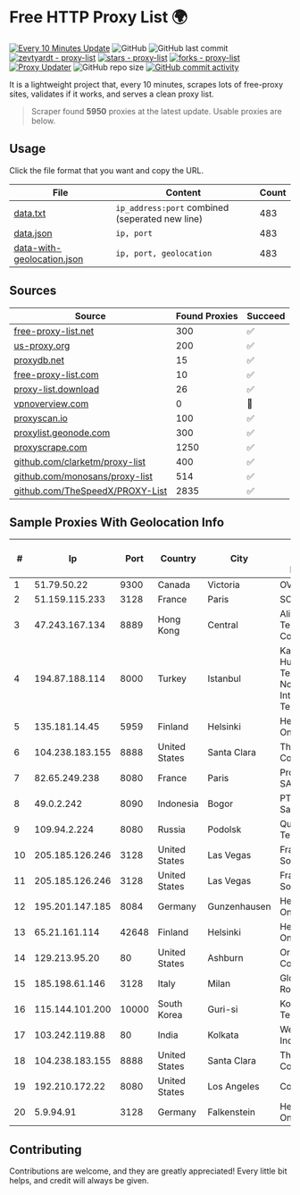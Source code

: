 
# Free HTTP Proxy List 🌍

[![Every 10 Minutes Update](https://github.com/mertguvencli/http-proxy-list/actions/workflows/main.yml/badge.svg?branch=main)](https://github.com/mertguvencli/http-proxy-list/actions/workflows/main.yml)
![GitHub](https://img.shields.io/github/license/mertguvencli/http-proxy-list)
![GitHub last commit](https://img.shields.io/github/last-commit/mertguvencli/http-proxy-list)
[![zevtyardt - proxy-list](https://img.shields.io/static/v1?label=zevtyardt&message=proxy-list&color=blue&logo=github)](https://github.com/zevtyardt/proxy-list "Go to GitHub repo")
[![stars - proxy-list](https://img.shields.io/github/stars/zevtyardt/proxy-list?style=social)](https://github.com/zevtyardt/proxy-list)
[![forks - proxy-list](https://img.shields.io/github/forks/zevtyardt/proxy-list?style=social)](https://github.com/zevtyardt/proxy-list)
[![Proxy Updater](https://github.com/zevtyardt/proxy-list/workflows/Proxy%20Updater/badge.svg)](https://github.com/zevtyardt/proxy-list/actions?query=workflow:"Proxy+Updater")
![GitHub repo size](https://img.shields.io/github/repo-size/zevtyardt/proxy-list)
[![GitHub commit activity](https://img.shields.io/github/commit-activity/m/zevtyardt/proxy-list?logo=commits)](https://github.com/zevtyardt/proxy-list/commits/main)

It is a lightweight project that, every 10 minutes, scrapes lots of free-proxy sites, validates if it works, and serves a clean proxy list.

> Scraper found **5950** proxies at the latest update. Usable proxies are below.

## Usage

Click the file format that you want and copy the URL.

|File|Content|Count|
|----|-------|-----|
|[data.txt](https://raw.githubusercontent.com/mertguvencli/http-proxy-list/main/proxy-list/data.txt)|`ip_address:port` combined (seperated new line)|483|
|[data.json](https://raw.githubusercontent.com/mertguvencli/http-proxy-list/main/proxy-list/data.json)|`ip, port`|483|
|[data-with-geolocation.json](https://raw.githubusercontent.com/mertguvencli/http-proxy-list/main/proxy-list/data-with-geolocation.json)|`ip, port, geolocation`|483|

## Sources

|Source|Found Proxies|Succeed|
|------|-------------|-------|
|[free-proxy-list.net](https://free-proxy-list.net)|300|✅|
|[us-proxy.org](https://www.us-proxy.org)|200|✅|
|[proxydb.net](http://proxydb.net)|15|✅|
|[free-proxy-list.com](https://free-proxy-list.com/?page=&port=&type%5B%5D=http&type%5B%5D=https&up_time=0&search=Search)|10|✅|
|[proxy-list.download](https://www.proxy-list.download/HTTP)|26|✅|
|[vpnoverview.com](https://vpnoverview.com/privacy/anonymous-browsing/free-proxy-servers)|0|🚫|
|[proxyscan.io](https://www.proxyscan.io)|100|✅|
|[proxylist.geonode.com](https://proxylist.geonode.com/api/proxy-list?limit=300&page=1&sort_by=lastChecked&sort_type=desc&protocols=http,https)|300|✅|
|[proxyscrape.com](https://api.proxyscrape.com/v2/?request=displayproxies&protocol=http&timeout=10000&country=all&ssl=all&anonymity=all)|1250|✅|
|[github.com/clarketm/proxy-list](https://raw.githubusercontent.com/clarketm/proxy-list/master/proxy-list-raw.txt)|400|✅|
|[github.com/monosans/proxy-list](https://raw.githubusercontent.com/monosans/proxy-list/main/proxies/http.txt)|514|✅|
|[github.com/TheSpeedX/PROXY-List](https://raw.githubusercontent.com/TheSpeedX/PROXY-List/master/http.txt)|2835|✅|


## Sample Proxies With Geolocation Info

|#|Ip|Port|Country|City|Internet Service Provider|
|-|--|----|-------|----|-------------------------|
|1|51.79.50.22|9300|Canada|Victoria|OVH SAS|
|2|51.159.115.233|3128|France|Paris|SCALEWAY|
|3|47.243.167.134|8889|Hong Kong|Central|Alibaba (US) Technology Co., Ltd.|
|4|194.87.188.114|8000|Turkey|Istanbul|Kadir Huseyin Tezcan Nosspeed Internet Teknolojileri|
|5|135.181.14.45|5959|Finland|Helsinki|Hetzner Online GmbH|
|6|104.238.183.155|8888|United States|Santa Clara|The Constant Company|
|7|82.65.249.238|8080|France|Paris|Proxad / Free SAS|
|8|49.0.2.242|8090|Indonesia|Bogor|PT Usaha Adi Sanggoro|
|9|109.94.2.224|8080|Russia|Podolsk|Quartz Telecom|
|10|205.185.126.246|3128|United States|Las Vegas|FranTech Solutions|
|11|205.185.126.246|3128|United States|Las Vegas|FranTech Solutions|
|12|195.201.147.185|8084|Germany|Gunzenhausen|Hetzner Online GmbH|
|13|65.21.161.114|42648|Finland|Helsinki|Hetzner Online GmbH|
|14|129.213.95.20|80|United States|Ashburn|Oracle Corporation|
|15|185.198.61.146|3128|Italy|Milan|Global Router LLC|
|16|115.144.101.200|10000|South Korea|Guri-si|Korea Telecom|
|17|103.242.119.88|80|India|Kolkata|Web Werks India Pvt. Ltd.|
|18|104.238.183.155|8888|United States|Santa Clara|The Constant Company|
|19|192.210.172.22|8080|United States|Los Angeles|ColoCrossing|
|20|5.9.94.91|3128|Germany|Falkenstein|Hetzner Online GmbH|



## Contributing

Contributions are welcome, and they are greatly appreciated! Every
little bit helps, and credit will always be given.

